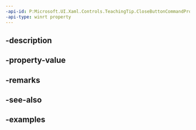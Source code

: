 ```yaml
---
-api-id: P:Microsoft.UI.Xaml.Controls.TeachingTip.CloseButtonCommandProperty
-api-type: winrt property
---
```


## -description

## -property-value

## -remarks

## -see-also

## -examples

